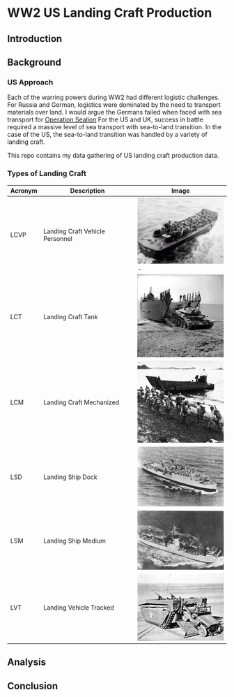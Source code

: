# WW2 US Landing Craft Production

## Introduction


## Background

### US Approach

Each of the warring powers during WW2 had different logistic challenges. For Russia and German, logistics were dominated by the need to transport materials over land. I would argue the Germans failed when faced with sea transport for [Operation Sealion](https://en.wikipedia.org/wiki/Operation_Sea_Lion) For the US and UK, success in battle required a massive level of sea transport with sea-to-land transition. In the case of the US, the sea-to-land transition was handled by a variety of landing craft. 

This repo contains my data gathering of US landing craft production data.

### Types of Landing Craft

| Acronym | Description | Image |
| --- | --- | --- |
| LCVP | Landing Craft Vehicle Personnel | <img src=".\Images\Darke_APA-159_-_LCVP_18.jpg" alt="LCVP" width="200"/>- |
| LCT | Landing Craft Tank | <img src =".\Images\350px-IWM-H-19057-Crusader-landing-19420426.jpg" alt="LCT" width="200"/>|
| LCM | Landing Craft Mechanized | <img src = ".\Images\754px-Troops_marching_up_beach_during_loading_for_Kiska_operation,_13_August_1943_(80-G-475421).jpg" alt="LCM" width="200">|
| LSD | Landing Ship Dock | <img src = ".\Images\USS_Ashland;10120107.jpg" alt="LSD" width="200">|
| LSM | Landing Ship Medium | <img src = ".\Images\Oceanside_LSM-175.jpg"  alt="LSM" width="200">|
| LVT | Landing Vehicle Tracked | <img src = ".\Images\LVT-4_1.jpg" alt="LVT" width ="200">|
## Analysis


## Conclusion